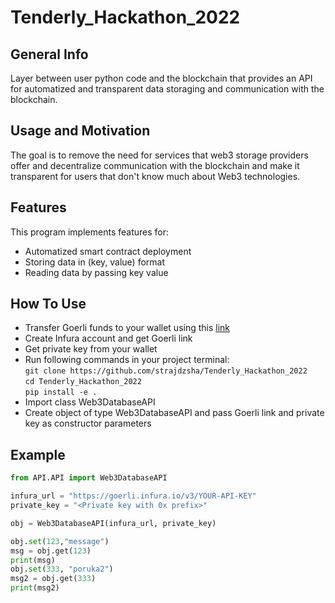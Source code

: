 # Tenderly_Hackathon_2022

## General Info
Layer between user python code and the blockchain that provides an API for automatized and transparent data storaging and communication with the blockchain. 

## Usage and Motivation
The goal is to remove the need for services that web3 storage providers offer and decentralize communication with the blockchain and make it transparent for users that don't know much about Web3 technologies.

## Features
This program implements features for:
* Automatized smart contract deployment
* Storing data in (key, value) format
* Reading data by passing key value

## How To Use
* Transfer Goerli funds to your wallet using this [link](https://goerlifaucet.com/) 
* Create Infura account and get Goerli link
* Get private key from your wallet
* Run following commands in your project terminal: <br/>
`git clone https://github.com/strajdzsha/Tenderly_Hackathon_2022` <br/>
`cd Tenderly_Hackathon_2022` <br/>
`pip install -e .  `
* Import class Web3DatabaseAPI
* Create object of type Web3DatabaseAPI and pass Goerli link and private key as constructor parameters

## Example
```python
from API.API import Web3DatabaseAPI

infura_url = "https://goerli.infura.io/v3/YOUR-API-KEY"
private_key = "<Private key with 0x prefix>"

obj = Web3DatabaseAPI(infura_url, private_key)

obj.set(123,"message")
msg = obj.get(123)
print(msg)
obj.set(333, "poruka2")
msg2 = obj.get(333)
print(msg2)
